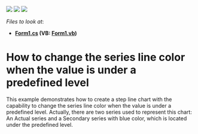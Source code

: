 <!-- default badges list -->
![](https://img.shields.io/endpoint?url=https://codecentral.devexpress.com/api/v1/VersionRange/128572838/14.1.3%2B)
[![](https://img.shields.io/badge/Open_in_DevExpress_Support_Center-FF7200?style=flat-square&logo=DevExpress&logoColor=white)](https://supportcenter.devexpress.com/ticket/details/E462)
[![](https://img.shields.io/badge/📖_How_to_use_DevExpress_Examples-e9f6fc?style=flat-square)](https://docs.devexpress.com/GeneralInformation/403183)
<!-- default badges end -->
<!-- default file list -->
*Files to look at*:

* **[Form1.cs](./CS/Form1.cs) (VB: [Form1.vb](./VB/Form1.vb))**
<!-- default file list end -->
# How to change the series line color when the value is under a predefined level


<p>This example demonstrates how to create a step line chart with the capability to change the series line color when the value is under a predefined level. Actually, there are two series used to represent this chart: An Actual series and a Secondary series with blue color, which is located under the predefined level.</p>

<br/>


